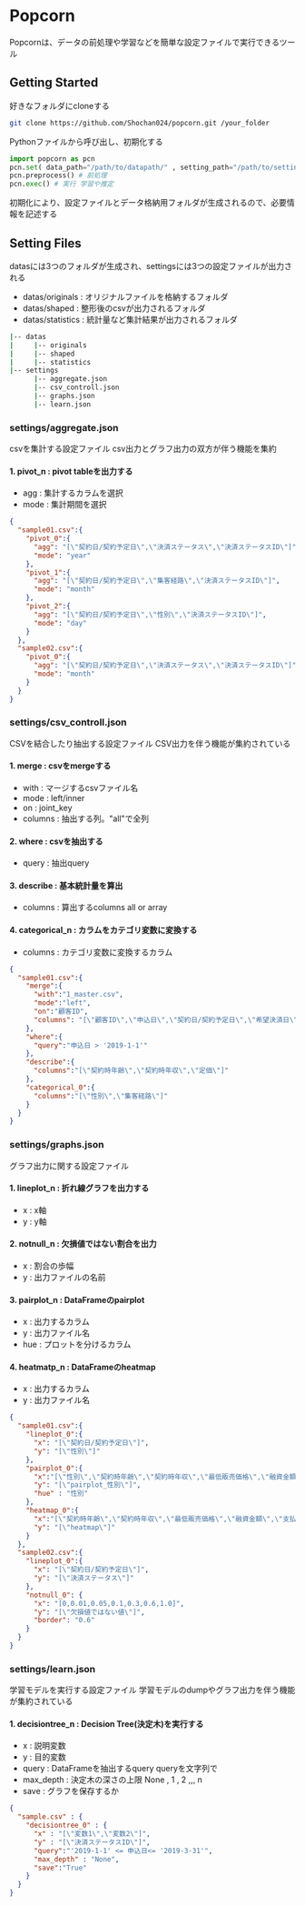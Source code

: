 # Popcorn

Popcornは、データの前処理や学習などを簡単な設定ファイルで実行できるツール

## Getting Started
好きなフォルダにcloneする
```bash
git clone https://github.com/Shochan024/popcorn.git /your_folder
```
Pythonファイルから呼び出し、初期化する
```python
import popcorn as pcn
pcn.set( data_path="/path/to/datapath/" , setting_path="/path/to/settingpath" )
pcn.preprocess() # 前処理
pcn.exec() # 実行 学習や推定
```
初期化により、設定ファイルとデータ格納用フォルダが生成されるので、必要情報を記述する

## Setting Files

datasには3つのフォルダが生成され、settingsには3つの設定ファイルが出力される

- datas/originals : オリジナルファイルを格納するフォルダ
- datas/shaped : 整形後のcsvが出力されるフォルダ
- datas/statistics : 統計量など集計結果が出力されるフォルダ

```bash
|-- datas
|     |-- originals
|     |-- shaped
|     |-- statistics
|-- settings
      |-- aggregate.json
      |-- csv_controll.json
      |-- graphs.json
      |-- learn.json
```

### settings/aggregate.json

csvを集計する設定ファイル
csv出力とグラフ出力の双方が伴う機能を集約

#### 1. pivot_n : pivot tableを出力する

  * agg : 集計するカラムを選択
  * mode : 集計期間を選択


```json
{
  "sample01.csv":{
    "pivot_0":{
      "agg": "[\"契約日/契約予定日\",\"決済ステータス\",\"決済ステータスID\"]",
      "mode": "year"
    },
    "pivot_1":{
      "agg": "[\"契約日/契約予定日\",\"集客経路\",\"決済ステータスID\"]",
      "mode": "month"
    },
    "pivot_2":{
      "agg": "[\"契約日/契約予定日\",\"性別\",\"決済ステータスID\"]",
      "mode": "day"
    }
  },
  "sample02.csv":{
    "pivot_0":{
      "agg": "[\"契約日/契約予定日\",\"決済ステータス\",\"決済ステータスID\"]",
      "mode": "month"
    }
  }
}
```

### settings/csv_controll.json

CSVを結合したり抽出する設定ファイル
CSV出力を伴う機能が集約されている

#### 1. merge : csvをmergeする

  * with : マージするcsvファイル名
  * mode : left/inner
  * on : joint_key
  * columns : 抽出する列。"all"で全列

#### 2. where : csvを抽出する

  * query : 抽出query


#### 3. describe : 基本統計量を算出

  * columns : 算出するcolumns all or array

#### 4. categorical_n : カラムをカテゴリ変数に変換する

  * columns : カテゴリ変数に変換するカラム

```json
{
  "sample01.csv":{
    "merge":{
      "with":"1_master.csv",
      "mode":"left",
      "on":"顧客ID",
      "columns": "[\"顧客ID\",\"申込日\",\"契約日/契約予定日\",\"希望決済日\"]"
    },
    "where":{
      "query":"申込日 > '2019-1-1'"
    },
    "describe":{
      "columns":"[\"契約時年齢\",\"契約時年収\",\"定価\"]"
    },
    "categorical_0":{
      "columns":"[\"性別\",\"集客経路\"]"
    }
  }
}

```

### settings/graphs.json

グラフ出力に関する設定ファイル

#### 1. lineplot_n : 折れ線グラフを出力する

  * x : x軸
  * y : y軸

#### 2. notnull_n : 欠損値ではない割合を出力

  * x : 割合の歩幅
  * y : 出力ファイルの名前

#### 3. pairplot_n : DataFrameのpairplot

  * x : 出力するカラム
  * y : 出力ファイル名
  * hue : プロットを分けるカラム

#### 4. heatmatp_n : DataFrameのheatmap

  * x : 出力するカラム
  * y : 出力ファイル名


```json
{
  "sample01.csv":{
    "lineplot_0":{
      "x": "[\"契約日/契約予定日\"]",
      "y": "[\"性別\"]"
    },
    "pairplot_0":{
      "x":"[\"性別\",\"契約時年齢\",\"契約時年収\",\"最低販売価格\",\"融資金額\",\"支払金額\"]",
      "y": "[\"pairplot_性別\"]",
      "hue" : "性別"
    },
    "heatmap_0":{
      "x":"[\"契約時年齢\",\"契約時年収\",\"最低販売価格\",\"融資金額\",\"支払金額\"]",
      "y": "[\"heatmap\"]"
    }
  },
  "sample02.csv":{
    "lineplot_0":{
      "x": "[\"契約日/契約予定日\"]",
      "y": "[\"決済ステータス\"]"
    },
    "notnull_0": {
      "x": "[0,0.01,0.05,0.1,0.3,0.6,1.0]",
      "y": "[\"欠損値ではない値\"]",
      "border": "0.6"
    }
  }
}

```

### settings/learn.json

学習モデルを実行する設定ファイル
学習モデルのdumpやグラフ出力を伴う機能が集約されている

#### 1. decisiontree_n : Decision Tree(決定木)を実行する

  * x : 説明変数
  * y : 目的変数
  * query : DataFrameを抽出するquery queryを文字列で
  * max_depth : 決定木の深さの上限 None , 1 , 2 ,,, n
  * save : グラフを保存するか

```json
{
  "sample.csv" : {
    "decisiontree_0" : {
      "x" : "[\"変数1\",\"変数2\"]",
      "y" : "[\"決済ステータスID\"]",
      "query":"'2019-1-1' <= 申込日<= '2019-3-31'",
      "max_depth" : "None",
      "save":"True"
    }
  }
}
```
